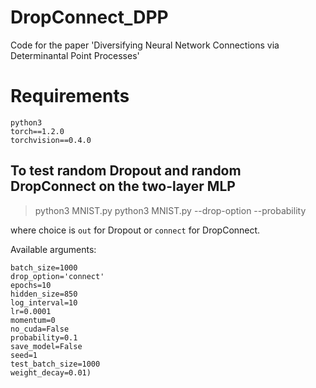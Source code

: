 # DropConnect_DPP
Code for the paper 'Diversifying Neural Network Connections via Determinantal Point Processes'

# Requirements
```
python3
torch==1.2.0
torchvision==0.4.0
```

## To test random Dropout and random DropConnect on the two-layer MLP
>python3 MNIST.py python3 MNIST.py --drop-option <choice> --probability <float>

where choice is `out` for Dropout or `connect` for DropConnect.

Available arguments:
```
batch_size=1000
drop_option='connect'
epochs=10
hidden_size=850
log_interval=10
lr=0.0001
momentum=0
no_cuda=False
probability=0.1
save_model=False
seed=1
test_batch_size=1000
weight_decay=0.01)
```
